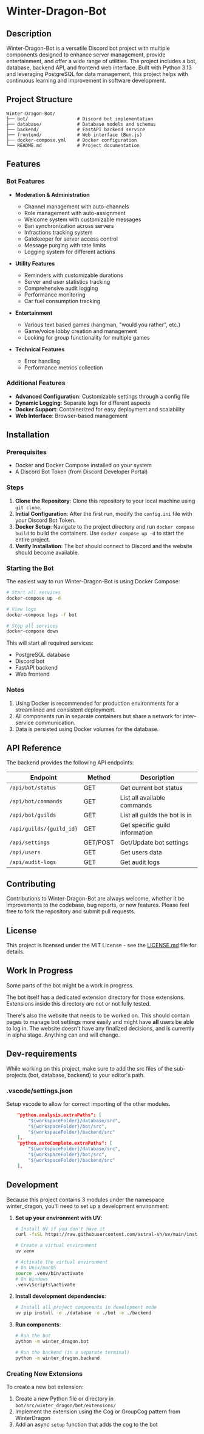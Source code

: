 # Winter-Dragon-Bot

## Description

Winter-Dragon-Bot is a versatile Discord bot project with multiple components designed to enhance server management, provide entertainment, and offer a wide range of utilities. The project includes a bot, database, backend API, and frontend web interface. Built with Python 3.13 and leveraging PostgreSQL for data management, this project helps with continuous learning and improvement in software development.

## Project Structure

```dir
Winter-Dragon-Bot/
├── bot/                  # Discord bot implementation
├── database/             # Database models and schemas
├── backend/              # FastAPI backend service
├── frontend/             # Web interface (Bun.js)
├── docker-compose.yml    # Docker configuration
└── README.md             # Project documentation
```

## Features

### Bot Features

- **Moderation & Administration**
  - Channel management with auto-channels
  - Role management with auto-assignment
  - Welcome system with customizable messages
  - Ban synchronization across servers
  - Infractions tracking system
  - Gatekeeper for server access control
  - Message purging with rate limits
  - Logging system for different actions

- **Utility Features**
  - Reminders with customizable durations
  - Server and user statistics tracking
  - Comprehensive audit logging
  - Performance monitoring
  - Car fuel consumption tracking

- **Entertainment**
  - Various text based games (hangman, "would you rather", etc.)
  - Game/voice lobby creation and management
  - Looking for group functionality for multiple games

- **Technical Features**
  - Error handling
  - Performance metrics collection

### Additional Features

- **Advanced Configuration**: Customizable settings through a config file
- **Dynamic Logging**: Separate logs for different aspects
- **Docker Support**: Containerized for easy deployment and scalability
- **Web Interface**: Browser-based management

## Installation

### Prerequisites

- Docker and Docker Compose installed on your system
- A Discord Bot Token (from Discord Developer Portal)

### Steps

1. **Clone the Repository**: Clone this repository to your local machine using `git clone`.
2. **Initial Configuration**: After the first run, modify the `config.ini` file with your Discord Bot Token.
3. **Docker Setup**: Navigate to the project directory and run `docker compose build` to build the containers. Use `docker compose up -d` to start the entire project.
4. **Verify Installation**: The bot should connect to Discord and the website should become available.

### Starting the Bot

The easiest way to run Winter-Dragon-Bot is using Docker Compose:

```bash
# Start all services
docker-compose up -d

# View logs
docker-compose logs -f bot

# Stop all services
docker-compose down
```

This will start all required services:
- PostgreSQL database
- Discord bot
- FastAPI backend
- Web frontend

### Notes

1. Using Docker is recommended for production environments for a streamlined and consistent deployment.
2. All components run in separate containers but share a network for inter-service communication.
3. Data is persisted using Docker volumes for the database.

## API Reference

<!-- TODO -->
The backend provides the following API endpoints:

| Endpoint | Method | Description |
|----------|--------|-------------|
| `/api/bot/status` | GET | Get current bot status |
| `/api/bot/commands` | GET | List all available commands |
| `/api/bot/guilds` | GET | List all guilds the bot is in |
| `/api/guilds/{guild_id}` | GET | Get specific guild information |
| `/api/settings` | GET/POST | Get/Update bot settings |
| `/api/users` | GET | Get users data |
| `/api/audit-logs` | GET | Get audit logs |

## Contributing

Contributions to Winter-Dragon-Bot are always welcome, whether it be improvements to the codebase, bug reports, or new features. Please feel free to fork the repository and submit pull requests.

## License

This project is licensed under the MIT License - see the [LICENSE.md](LICENSE.md) file for details.

## Work In Progress

Some parts of the bot might be a work in progress.

The bot itself has a dedicated extension directory for those extensions.
Extensions inside this directory are not or not fully tested.

There's also the website that needs to be worked on.
This should contain pages to manage bot settings more easily and might have **all** users be able to log in.
The website doesn't have any finalized decisions, and is currently in alpha stage. Anything can and will change.

## Dev-requirements

While working on this project, make sure to add the src files of the sub-projects (bot, database, backend)
to your editor's path.

### .vscode/settings.json

Setup vscode to allow for correct importing of the other modules.

```json
    "python.analysis.extraPaths": [
        "${workspaceFolder}/database/src",
        "${workspaceFolder}/bot/src",
        "${workspaceFolder}/backend/src"
    ],
    "python.autoComplete.extraPaths": [
        "${workspaceFolder}/database/src",
        "${workspaceFolder}/bot/src",
        "${workspaceFolder}/backend/src"
    ],
```

## Development

Because this project contains 3 modules under the namespace winter_dragon, you'll need to set up a development environment:

1. **Set up your environment with UV**:

   ```bash
   # Install UV if you don't have it
   curl -fsSL https://raw.githubusercontent.com/astral-sh/uv/main/install.sh | bash
   
   # Create a virtual environment
   uv venv
   
   # Activate the virtual environment
   # On Unix/macOS
   source .venv/bin/activate
   # On Windows
   .venv\Scripts\activate
   ```

2. **Install development dependencies**:

   ```bash
   # Install all project components in development mode
   uv pip install -e ./database -e ./bot -e ./backend
   ```

3. **Run components**:

   ```bash
   # Run the bot
   python -m winter_dragon.bot
   
   # Run the backend (in a separate terminal)
   python -m winter_dragon.backend
   ```

### Creating New Extensions

To create a new bot extension:

1. Create a new Python file or directory in `bot/src/winter_dragon/bot/extensions/`
2. Implement the extension using the Cog or GroupCog pattern from WinterDragon
3. Add an async `setup` function that adds the cog to the bot
